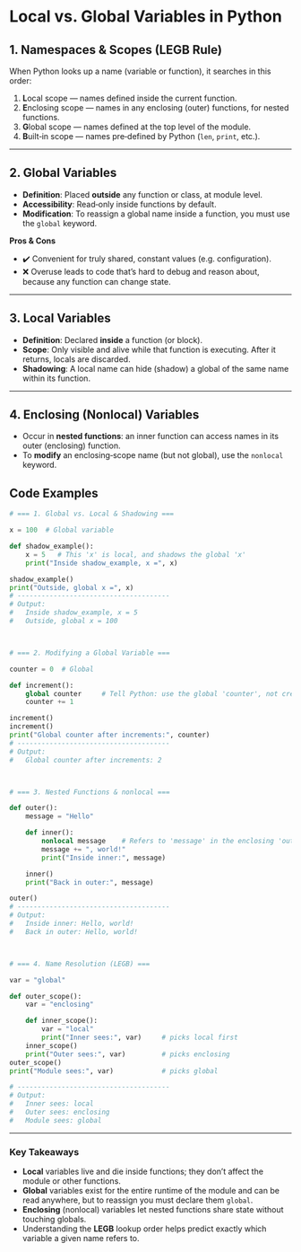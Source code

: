 # **Local vs. Global Variables in Python**


## **1. Namespaces & Scopes (LEGB Rule)**

When Python looks up a name (variable or function), it searches in this order:

1. **L**ocal scope — names defined inside the current function.
2. **E**nclosing scope — names in any enclosing (outer) functions, for nested functions.
3. **G**lobal scope — names defined at the top level of the module.
4. **B**uilt‑in scope — names pre‑defined by Python (`len`, `print`, etc.).

---

## **2. Global Variables**

* **Definition**: Placed **outside** any function or class, at module level.
* **Accessibility**: Read‑only inside functions by default.
* **Modification**: To reassign a global name inside a function, you must use the `global` keyword.

**Pros & Cons**

* ✔️ Convenient for truly shared, constant values (e.g. configuration).
* ❌ Overuse leads to code that’s hard to debug and reason about, because any function can change state.

---

## **3. Local Variables**

* **Definition**: Declared **inside** a function (or block).
* **Scope**: Only visible and alive while that function is executing. After it returns, locals are discarded.
* **Shadowing**: A local name can hide (shadow) a global of the same name within its function.

---

## **4. Enclosing (Nonlocal) Variables**

* Occur in **nested functions**: an inner function can access names in its outer (enclosing) function.
* To **modify** an enclosing‐scope name (but not global), use the `nonlocal` keyword.


## **Code Examples**

```python
# === 1. Global vs. Local & Shadowing ===

x = 100  # Global variable

def shadow_example():
    x = 5   # This 'x' is local, and shadows the global 'x'
    print("Inside shadow_example, x =", x)

shadow_example()
print("Outside, global x =", x)
# --------------------------------------
# Output:
#   Inside shadow_example, x = 5
#   Outside, global x = 100



# === 2. Modifying a Global Variable ===

counter = 0  # Global

def increment():
    global counter     # Tell Python: use the global 'counter', not create a new local
    counter += 1

increment()
increment()
print("Global counter after increments:", counter)
# --------------------------------------
# Output:
#   Global counter after increments: 2



# === 3. Nested Functions & nonlocal ===

def outer():
    message = "Hello"

    def inner():
        nonlocal message    # Refers to 'message' in the enclosing 'outer' scope
        message += ", world!"
        print("Inside inner:", message)

    inner()
    print("Back in outer:", message)

outer()
# --------------------------------------
# Output:
#   Inside inner: Hello, world!
#   Back in outer: Hello, world!



# === 4. Name Resolution (LEGB) ===

var = "global"

def outer_scope():
    var = "enclosing"

    def inner_scope():
        var = "local"
        print("Inner sees:", var)     # picks local first
    inner_scope()
    print("Outer sees:", var)         # picks enclosing
outer_scope()
print("Module sees:", var)            # picks global

# --------------------------------------
# Output:
#   Inner sees: local
#   Outer sees: enclosing
#   Module sees: global
```

---

### Key Takeaways

* **Local** variables live and die inside functions; they don’t affect the module or other functions.
* **Global** variables exist for the entire runtime of the module and can be read anywhere, but to reassign you must declare them `global`.
* **Enclosing** (nonlocal) variables let nested functions share state without touching globals.
* Understanding the **LEGB** lookup order helps predict exactly which variable a given name refers to.

